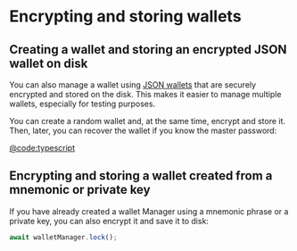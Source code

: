 # Encrypting and storing wallets

## Creating a wallet and storing an encrypted JSON wallet on disk

You can also manage a wallet using [JSON wallets](https://cryptobook.nakov.com/symmetric-key-ciphers/ethereum-wallet-encryption) that are securely encrypted and stored on the disk. This makes it easier to manage multiple wallets, especially for testing purposes.

You can create a random wallet and, at the same time, encrypt and store it. Then, later, you can recover the wallet if you know the master password:

[@code:typescript](./packages/wallet-manager/src/wallet-manager.test.ts#typedoc:wallet-manager-create)

## Encrypting and storing a wallet created from a mnemonic or private key

If you have already created a wallet Manager using a mnemonic phrase or a private key, you can also encrypt it and save it to disk:

```typescript
await walletManager.lock();
```

